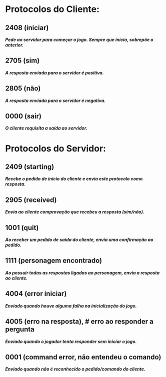 # Protocolos do Cliente:

## 2408 (iniciar)
***Pede ao servidor para começar o jogo. Sempre que inicia, sobrepõe o anterior.***


## 2705 (sim)
***A resposta enviada para o servidor é positiva.***


## 2805 (não)
***A resposta enviada para o servidor é negativa.***


## 0000 (sair)
***O cliente requisita a saída ao servidor.***


# Protocolos do Servidor:

## 2409 (starting)
***Recebe o pedido de início do cliente e envia este protocolo como resposta.***


## 2905 (received)
***Envia ao cliente comprovação que recebeu a resposta (sim/não).***


## 1001 (quit)
***Ao receber um pedido de saída do cliente, envia uma confirmação ao pedido.***


## 1111 (personagem encontrado)
***Ao possuir todas as respostas ligadas ao personagem, envia a resposta ao cliente.***


## 4004 (error iniciar)
***Enviado quando houve alguma falha na inicialização do jogo.***


## 4005 (erro na resposta), # erro ao responder a pergunta
***Enviado quando o jogador tenta responder sem iniciar o jogo.***


## 0001 (command error, não entendeu o comando)
***Enviado quando não é reconhecido o pedido/comando do cliente.***
